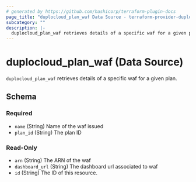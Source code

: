 ```yaml
---
# generated by https://github.com/hashicorp/terraform-plugin-docs
page_title: "duplocloud_plan_waf Data Source - terraform-provider-duplocloud"
subcategory: ""
description: |-
  duplocloud_plan_waf retrieves details of a specific waf for a given plan.
---
```


# duplocloud_plan_waf (Data Source)

`duplocloud_plan_waf` retrieves details of a specific waf for a given plan.



<!-- schema generated by tfplugindocs -->
## Schema

### Required

- `name` (String) Name of the waf  issued
- `plan_id` (String) The plan ID

### Read-Only

- `arn` (String) The ARN of the waf
- `dashboard_url` (String) The dashboard url associated to waf
- `id` (String) The ID of this resource.
